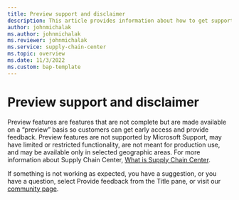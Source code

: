 ```yaml
---
title: Preview support and disclaimer
description: This article provides information about how to get support during Microsoft Supply Chain Center's preview.
author: johnmichalak
ms.author: johnmichalak
ms.reviewer: johnmichalak
ms.service: supply-chain-center
ms.topic: overview
ms.date: 11/3/2022
ms.custom: bap-template
---
```


# Preview support and disclaimer

Preview features are features that are not complete but are made available on a “preview” basis so customers can get early access and provide feedback. Preview features are not supported by Microsoft Support, may have limited or restricted functionality, are not meant for production use, and may be available only in selected geographic areas. For more information about Supply Chain Center, [What is Supply Chain Center](../troubleshoot-faqs/product-faqs.md).

If something is not working as expected, you have a suggestion, or you have a question, select Provide feedback from the Title pane, or visit our [community page](https://community.dynamics.com/365/microsoft-supply-chain-center).
